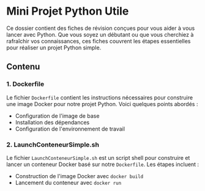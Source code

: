 
# Mini Projet Python Utile

Ce dossier contient des fiches de révision conçues pour vous aider à vous lancer avec Python. Que vous soyez un débutant ou que vous cherchiez à rafraîchir vos connaissances, ces fiches couvrent les étapes essentielles pour réaliser un projet Python simple.

## Contenu

### 1. Dockerfile

Le fichier `Dockerfile` contient les instructions nécessaires pour construire une image Docker pour notre projet Python. Voici quelques points abordés :

- Configuration de l'image de base
- Installation des dépendances
- Configuration de l'environnement de travail

### 2. LaunchConteneurSimple.sh

Le fichier `LaunchConteneurSimple.sh` est un script shell pour construire et lancer un conteneur Docker basé sur notre `Dockerfile`. Les étapes incluent :

- Construction de l'image Docker avec `docker build`
- Lancement du conteneur avec `docker run`


